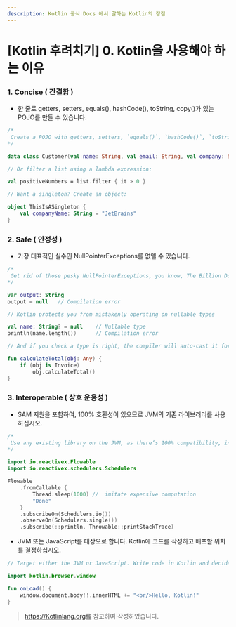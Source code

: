 ```yaml
---
description: Kotlin 공식 Docs 에서 말하는 Kotlin의 장점
---
```


# \[Kotlin 후려치기\] 0. Kotlin을 사용해야 하는 이유

### 1. Concise \( 간결함 \)

* 한 줄로 getters, setters, equals\(\), hashCode\(\), toString, copy\(\)가 있는 POJO를 만들 수 있습니다.

```kotlin
/*
 Create a POJO with getters, setters, `equals()`, `hashCode()`, `toString()` and `copy()` in a single line:
*/

data class Customer(val name: String, val email: String, val company: String)

// Or filter a list using a lambda expression:

val positiveNumbers = list.filter { it > 0 }

// Want a singleton? Create an object:

object ThisIsASingleton {
    val companyName: String = "JetBrains"
}
```

### 2. Safe \( 안정성 \)

* 가장 대표적인 실수인 NullPointerExceptions를 없앨 수 있습니다.

```kotlin
/*
 Get rid of those pesky NullPointerExceptions, you know, The Billion Dollar Mistake
*/

var output: String
output = null   // Compilation error

// Kotlin protects you from mistakenly operating on nullable types

val name: String? = null    // Nullable type
println(name.length())      // Compilation error

// And if you check a type is right, the compiler will auto-cast it for you

fun calculateTotal(obj: Any) {
    if (obj is Invoice)
        obj.calculateTotal()
}
```

### 3. Interoperable \( 상호 운용성 \)

* SAM 지원을 포함하여, 100% 호환성이 있으므로 JVM의 기존 라이브러리를 사용하십시오.

```kotlin
/*
 Use any existing library on the JVM, as there’s 100% compatibility, including SAM support.
*/

import io.reactivex.Flowable
import io.reactivex.schedulers.Schedulers

Flowable
    .fromCallable {
        Thread.sleep(1000) //  imitate expensive computation
        "Done"
    }
    .subscribeOn(Schedulers.io())
    .observeOn(Schedulers.single())
    .subscribe(::println, Throwable::printStackTrace)
```

* JVM 또는 JavaScript를 대상으로 합니다. Kotlin에 코드를 작성하고 배포할 위치를 결정하십시오.

```kotlin
// Target either the JVM or JavaScript. Write code in Kotlin and decide where you want to deploy to

import kotlin.browser.window

fun onLoad() {
    window.document.body!!.innerHTML += "<br/>Hello, Kotlin!"
}
```

> https://Kotlinlang.org를 참고하여 작성하였습니다.

